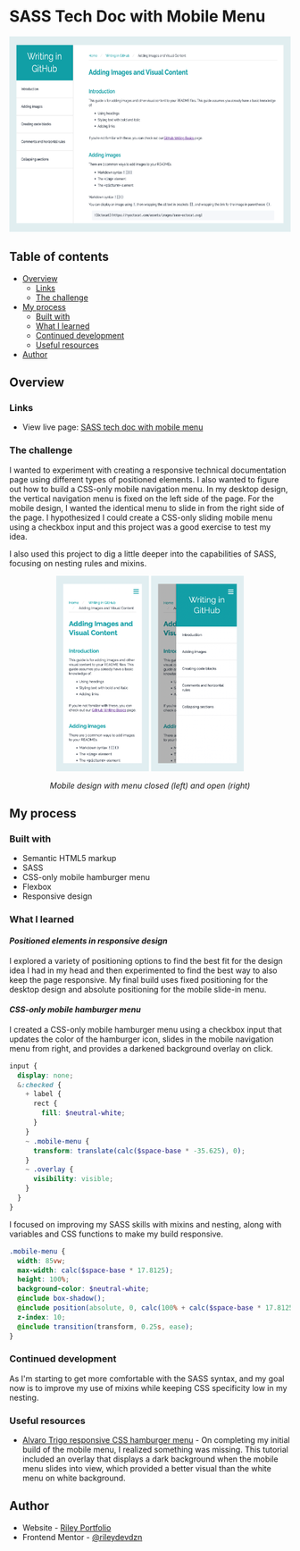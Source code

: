 # SASS Tech Doc with Mobile Menu

<div align="center">
  <img 
    src="./sass techdoc bg.png"
    alt="Technical documentation page with guidance for how to add images and visual elements when writing in GitHub"
    height="350px">
</div>

## Table of contents

- [Overview](#overview)
  - [Links](#links)  
  - [The challenge](#the-challenge)
- [My process](#my-process)
  - [Built with](#built-with)
  - [What I learned](#what-i-learned)
  - [Continued development](#continued-development)
  - [Useful resources](#useful-resources)
- [Author](#author)

## Overview

### Links

- View live page: [SASS tech doc with mobile menu](https://rileydevdzn.github.io/sass-tech-doc/)

### The challenge

I wanted to experiment with creating a responsive technical documentation page using different types of positioned elements. I also wanted to figure out how to build a CSS-only mobile navigation menu. In my desktop design, the vertical navigation menu is fixed on the left side of the page. For the mobile design, I wanted the identical menu to slide in from the right side of the page. I hypothesized I could create a CSS-only sliding mobile menu using a checkbox input and this project was a good exercise to test my idea.

I also used this project to dig a little deeper into the capabilities of SASS, focusing on nesting rules and mixins.

<div align="center">
  <img
    src="./techdoc mobile-closed bg.png"
    alt="Mobile version of technical documentation page showing hamburger menu in upper right corner"
    height="350px">
  <img 
    src="./techdoc mobile-open bg.png"
    alt="Mobile version of technical documentation page showing visible navigation menu after clicking hamburger menu"
    height="350px">
  <p><em>Mobile design with menu closed (left) and open (right)</em></p>
</div>

## My process

### Built with

- Semantic HTML5 markup
- SASS
- CSS-only mobile hamburger menu
- Flexbox
- Responsive design


### What I learned

#### *Positioned elements in responsive design*

I explored a variety of positioning options to find the best fit for the design idea I had in my head and then experimented to find the best way to also keep the page responsive. My final build uses fixed positioning for the desktop design and absolute positioning for the mobile slide-in menu.

#### *CSS-only mobile hamburger menu*

I created a CSS-only mobile hamburger menu using a checkbox input that updates the color of the hamburger icon, slides in the mobile navigation menu from right, and provides a darkened background overlay on click.

```scss
input {
  display: none;
  &:checked {
    + label {
      rect {
        fill: $neutral-white;
      }
    }
    ~ .mobile-menu {
      transform: translate(calc($space-base * -35.625), 0);
    }
    ~ .overlay {
      visibility: visible;
    }
  }
}
```

I focused on improving my SASS skills with mixins and nesting, along with variables and CSS functions to make my build responsive.

```scss
.mobile-menu {
  width: 85vw;
  max-width: calc($space-base * 17.8125);
  height: 100%;
  background-color: $neutral-white;
  @include box-shadow();
  @include position(absolute, 0, calc(100% + calc($space-base * 17.8125)));
  z-index: 10;
  @include transition(transform, 0.25s, ease);
}
```

### Continued development

As I'm starting to get more comfortable with the SASS syntax, and my goal now is to improve my use of mixins while keeping CSS specificity low in my nesting. 

### Useful resources

- [Alvaro Trigo responsive CSS hamburger menu](https://alvarotrigo.com/blog/hamburger-menu-css-responsive/) - On completing my initial build of the mobile menu, I realized something was missing. This tutorial included an overlay that displays a dark background when the mobile menu slides into view, which provided a better visual than the white menu on white background. 

## Author

- Website - [Riley Portfolio](https://rileydevdzn.webflow.io)
- Frontend Mentor - [@rileydevdzn](https://www.frontendmentor.io/profile/rileydevdzn)
